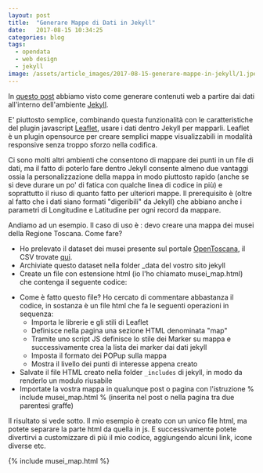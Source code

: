 ```yaml
---
layout: post
title:  "Generare Mappe di Dati in Jekyll"
date:   2017-08-15 10:34:25
categories: blog
tags:
  - opendata
  - web design
  - jekyll
image: /assets/article_images/2017-08-15-generare-mappe-in-jekyll/1.jpeg
---
```


In [questo post](https://iltempe.github.io/blog/2017/08/05/generare-siti-da-dataset.html) abbiamo visto come generare contenuti web a partire dai dati all'interno dell'ambiente [Jekyll](https://jekyllrb.com/).

E' piuttosto semplice, combinando questa funzionalità con le caratteristiche del plugin javascript [Leaflet](http://leafletjs.com/), usare i dati dentro Jekyll per mapparli. Leaflet è un plugin opensource per creare semplici mappe visualizzabili in modalità responsive senza troppo sforzo nella codifica.

Ci sono molti altri ambienti che consentono di mappare dei punti in un file di dati, ma il fatto di poterlo fare dentro Jekyll consente almeno due vantaggi ossia la personalizzazione della mappa in modo piuttosto rapido (anche se si deve durare un po' di fatica con qualche linea di codice in più) e soprattutto il riuso di quanto fatto per ulteriori mappe. Il prerequisito è (oltre al fatto che i dati siano formati "digeribili" da Jekyll) che abbiano anche i parametri di Longitudine e Latitudine per ogni record da mappare.

Andiamo ad un esempio. Il caso di uso è : devo creare una mappa dei musei della Regione Toscana. Come fare?

- Ho prelevato il dataset dei musei presente sul portale [OpenToscana](http://open.toscana.it/), il CSV trovate [qui](http://mappe.regione.toscana.it/db-webgis/musei/example_postgis.jsp?format=csv&_ga=2.41993573.1701934011.1502803639-2104128018.1501614393).
- Archiviate questo dataset nella folder _data del vostro sito jekyll
- Create un file con estensione html (io l'ho chiamato musei_map.html) che contenga il seguente codice:

<script src="https://gist.github.com/iltempe/36af83c43a7c74d62b0273af0ff3dc79.js"></script>

- Come è fatto questo file? Ho cercato di commentare abbastanza il codice, in sostanza è un file html che fa le seguenti operazioni in sequenza:
  - Importa le librerie e gli stili di Leaflet
  - Definisce nella pagina una sezione HTML denominata "map"
  - Tramite uno script JS definisce lo stile dei Marker su mappa e successivamente crea la lista dei marker dai dati jekyll
  - Imposta il formato dei POPup sulla mappa
  - Mostra il livello dei punti di interesse appena creato
- Salvate il file HTML creato nella folder `_includes` di jekyll, in modo da renderlo un modulo riusabile
- Importate la vostra mappa in qualunque post o pagina con l'istruzione % include musei_map.html % (inserita nel post o nella pagina tra due parentesi graffe)

Il risultato si vede sotto. Il mio esempio è creato con un unico file html, ma potete separare la parte html da quella in js. E successivamente potete divertirvi a customizzare di più il mio codice, aggiungendo alcuni link, icone diverse etc.

{% include musei_map.html %}
